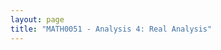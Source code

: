 ```yaml
---
layout: page
title: "MATH0051 - Analysis 4: Real Analysis"
---
```

<!--<a href="/W1.md">W1 Lecture</a>-->
